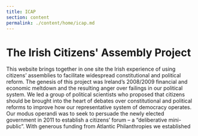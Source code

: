 ```yaml
---
title: ICAP
section: content
permalink: ./content/home/icap.md
---
```

# The Irish Citizens' Assembly Project

This website brings together in one site the Irish experience of using citizens’ assemblies to facilitate widespread constitutional and political reform. The genesis of this project was Ireland’s 2008/2009 financial and economic meltdown and the resulting anger over failings in our political system. We led a group of political scientists who proposed that citizens should be brought into the heart of debates over constitutional and political reforms to improve how our representative system of democracy operates. Our modus operandi was to seek to persuade the newly elected government in 2011 to establish a citizens’ forum – a “deliberative mini-public”. With generous funding from Atlantic Philanthropies we established